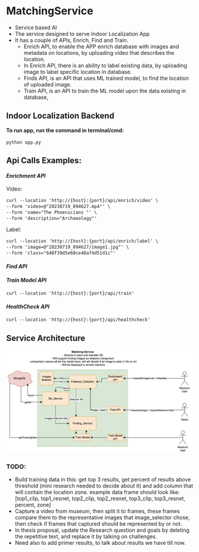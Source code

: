 # MatchingService

- Service based AI
- The service designed to serve Indoor Localization App
- It has a couple of APIs, Enrich, Find and Train.
    - Enrich API, to enable the APP enrich database with images and metadata on locations, by uploading video that
      describes the location.
    - In Enrich API, there is an ability to label existing data, by uploading image to label specific location in
      database.
    - Finds API, is an API that uses ML trained model, to find the location of uploaded image.
    - Train API, is an API to train the ML model upon the data existing in database,

## Indoor Localization Backend

**To run app, run the command in terminal/cmd:**

`python app.py
`

## Api Calls Examples:

#### _Enrichment API_

Video:

    curl --location 'http://{host}:{port}/api/enrich/video' \
    --form 'video=@"20230719_094627.mp4"' \
    --form 'name="The Phoenicians "' \
    --form 'description="Archaeology"'

Label:

    curl --location 'http://{host}:{port}/api/enrich/label' \
    --form 'image=@"20230719_094627/image1.jpg"' \
    --form 'class="648f39d5e60ce40af4d51d1c"'

#### _Find API_

#### _Train Model API_

    curl --location 'http://{host}:{port}/api/train'

#### _HealthCheck API_

    curl --location 'http://{host}:{port}/api/healthcheck'

## Service Architecture

![Screenshot 2023-08-18 at 10.06.14.png](files%2Fdesign%2FScreenshot%202023-08-18%20at%2010.06.14.png)

### TODO:

- Build training data in this: get top 3 results, get percent of results above threshold (mini research needed to decide
  about it) and add column that will contain the location zone.
  example data frame should look
  like: [top1_clip, top1_resnet, top2_clip, top2_resnet, top3_clip, top3_resnet, percent, zone]
- Capture a video from museum, then split it to frames, these frames compare them to the representative images that
  image_selector chose, then check if frames that captured should be represented by or not.
- In thesis proposal, update the Research question and goals by deleting the repetitive text, and replace it by talking
  on challenges.
- Need also to add primer results, to talk about results we have till now.
